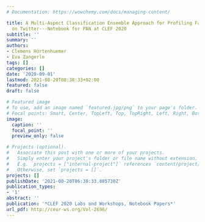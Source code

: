 ```yaml
---
# Documentation: https://wowchemy.com/docs/managing-content/

title: A Multi-Aspect Classification Ensemble Approach for Profiling Fake News Spreaders
  on Twitter---Notebook for PAN at CLEF 2020
subtitle: ''
summary: ''
authors:
- Clemens Hörtenhuemer
- Eva Zangerle
tags: []
categories: []
date: '2020-09-01'
lastmod: 2021-08-20T08:38:33+02:00
featured: false
draft: false

# Featured image
# To use, add an image named `featured.jpg/png` to your page's folder.
# Focal points: Smart, Center, TopLeft, Top, TopRight, Left, Right, BottomLeft, Bottom, BottomRight.
image:
  caption: ''
  focal_point: ''
  preview_only: false

# Projects (optional).
#   Associate this post with one or more of your projects.
#   Simply enter your project's folder or file name without extension.
#   E.g. `projects = ["internal-project"]` references `content/project/deep-learning/index.md`.
#   Otherwise, set `projects = []`.
projects: []
publishDate: '2021-08-20T06:38:33.805730Z'
publication_types:
- '1'
abstract: ''
publication: '*CLEF 2020 Labs and Workshops, Notebook Papers*'
url_pdf: http://ceur-ws.org/Vol-2696/
---
```

